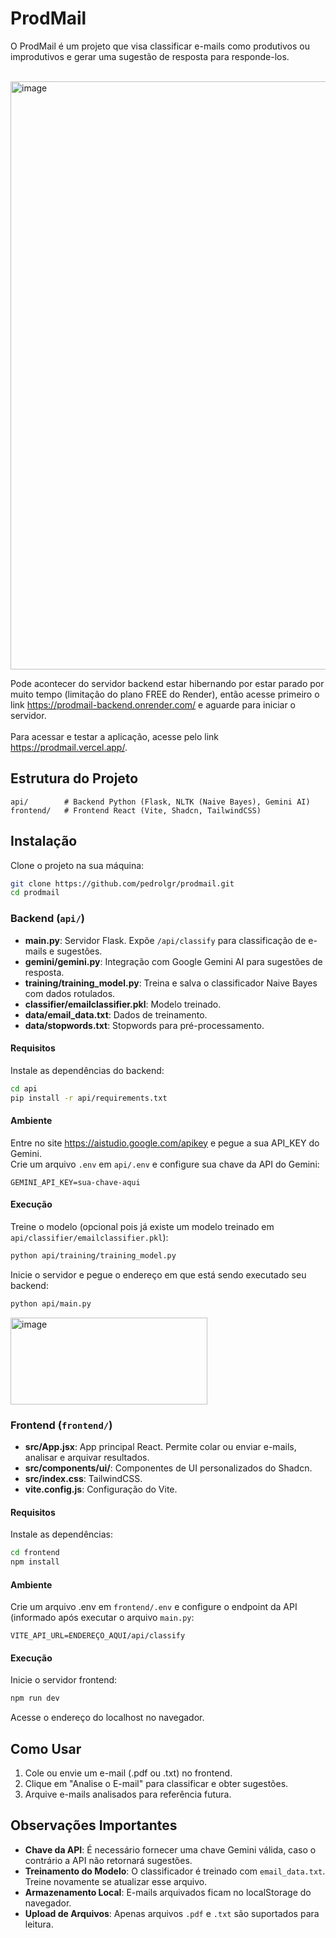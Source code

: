 # ProdMail
O ProdMail é um projeto que visa classificar e-mails como produtivos ou improdutivos e gerar uma sugestão de resposta para responde-los.<br><br>

<img width="1648" height="941" alt="image" src="https://github.com/user-attachments/assets/0e86c0b1-ea5c-43ef-b1cf-c89264bf1387" />

Pode acontecer do servidor backend estar hibernando por estar parado por muito tempo (limitação do plano FREE do Render), então acesse primeiro o link https://prodmail-backend.onrender.com/ e aguarde para iniciar o servidor.<br><br>
Para acessar e testar a aplicação, acesse pelo link https://prodmail.vercel.app/.

## Estrutura do Projeto

```
api/        # Backend Python (Flask, NLTK (Naive Bayes), Gemini AI)
frontend/   # Frontend React (Vite, Shadcn, TailwindCSS)
```

## Instalação
Clone o projeto na sua máquina:
```bash
git clone https://github.com/pedrolgr/prodmail.git
cd prodmail
```

### Backend (`api/`)

- **main.py**: Servidor Flask. Expõe `/api/classify` para classificação de e-mails e sugestões.
- **gemini/gemini.py**: Integração com Google Gemini AI para sugestões de resposta.
- **training/training_model.py**: Treina e salva o classificador Naive Bayes com dados rotulados.
- **classifier/emailclassifier.pkl**: Modelo treinado.
- **data/email_data.txt**: Dados de treinamento.
- **data/stopwords.txt**: Stopwords para pré-processamento.

#### Requisitos

Instale as dependências do backend:

```sh
cd api
pip install -r api/requirements.txt
```

#### Ambiente

Entre no site https://aistudio.google.com/apikey e pegue a sua API_KEY do Gemini.<br>
Crie um arquivo `.env` em `api/.env` e configure sua chave da API do Gemini:

```
GEMINI_API_KEY=sua-chave-aqui
```

#### Execução

Treine o modelo (opcional pois já existe um modelo treinado em `api/classifier/emailclassifier.pkl`):

```sh
python api/training/training_model.py
```

Inicie o servidor e pegue o endereço em que está sendo executado seu backend:
```sh
python api/main.py
```
<img width="315" height="139" alt="image" src="https://github.com/user-attachments/assets/0f8129a3-3991-4ad5-8e17-f6770b18935b" />

### Frontend (`frontend/`)

- **src/App.jsx**: App principal React. Permite colar ou enviar e-mails, analisar e arquivar resultados.
- **src/components/ui/**: Componentes de UI personalizados do Shadcn.
- **src/index.css**: TailwindCSS.
- **vite.config.js**: Configuração do Vite.

#### Requisitos

Instale as dependências:

```sh
cd frontend
npm install
```

#### Ambiente

Crie um arquivo .env em `frontend/.env` e configure o endpoint da API (informado após executar o arquivo `main.py`:

```
VITE_API_URL=ENDEREÇO_AQUI/api/classify
```

#### Execução

Inicie o servidor frontend:

```sh
npm run dev
```

Acesse o endereço do localhost no navegador.

## Como Usar

1. Cole ou envie um e-mail (.pdf ou .txt) no frontend.
2. Clique em "Analise o E-mail" para classificar e obter sugestões.
3. Arquive e-mails analisados para referência futura.

## Observações Importantes

- **Chave da API**: É necessário fornecer uma chave Gemini válida, caso o contrário a API não retornará sugestões.
- **Treinamento do Modelo**: O classificador é treinado com `email_data.txt`. Treine novamente se atualizar esse arquivo.
- **Armazenamento Local**: E-mails arquivados ficam no localStorage do navegador.
- **Upload de Arquivos**: Apenas arquivos `.pdf` e `.txt` são suportados para leitura.
